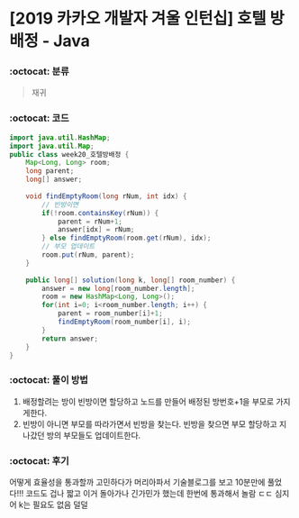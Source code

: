 # [2019 카카오 개발자 겨울 인턴십] 호텔 방 배정 - Java

###  :octocat: 분류

> 재귀

### :octocat: 코드

```java
import java.util.HashMap;
import java.util.Map;
public class week20_호텔방배정 {
	Map<Long, Long> room;
	long parent;
	long[] answer;
	
	void findEmptyRoom(long rNum, int idx) {
		// 빈방이면
		if(!room.containsKey(rNum)) {
			parent = rNum+1;
			answer[idx] = rNum;
		} else findEmptyRoom(room.get(rNum), idx);
		// 부모 업데이트
		room.put(rNum, parent);
	}
	
	public long[] solution(long k, long[] room_number) {
        answer = new long[room_number.length];
        room = new HashMap<Long, Long>();
        for(int i=0; i<room_number.length; i++) {
        	parent = room_number[i]+1;
        	findEmptyRoom(room_number[i], i);
        }
        return answer;
    }
}
```

### :octocat: 풀이 방법

1. 배정할려는 방이 빈방이면 할당하고 노드를 만들어 배정된 방번호+1을 부모로 가지게한다.
2. 빈방이 아니면 부모를 따라가면서 빈방을 찾는다. 빈방을 찾으면 부모 할당하고 지나갔던 방의
부모들도 업데이트한다.

### :octocat: 후기

어떻게 효율성을 통과할까 고민하다가 머리아파서 기술블로그를 보고 10분만에 풀었다!!!
코드도 겁나 짧고 이거 돌아가나 긴가민가 했는데 한번에 통과해서 놀람 ㄷㄷ
심지어 k는 필요도 없음 덜덜

